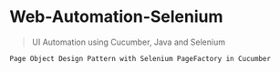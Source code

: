 # Web-Automation-Selenium
> UI Automation using Cucumber, Java and Selenium

```
Page Object Design Pattern with Selenium PageFactory in Cucumber
```
